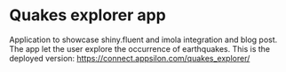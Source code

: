 # Quakes explorer app
Application to showcase shiny.fluent and imola integration and blog post.  The app let the user explore the occurrence of earthquakes.
This is the deployed version: https://connect.appsilon.com/quakes_explorer/
